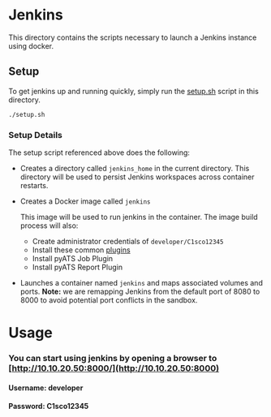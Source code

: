 # Jenkins

This directory contains the scripts necessary to launch a Jenkins instance using
docker.  

## Setup

To get jenkins up and running quickly, simply run the [setup.sh](./setup.sh) script in this directory.

```
./setup.sh
```

### Setup Details

The setup script referenced above does the following:

* Creates a directory called `jenkins_home` in the current directory.  This directory will be used to persist Jenkins workspaces across container restarts.

* Creates a Docker image called `jenkins`

  This image will be used to run jenkins in the container.  The image build process will also:

  * Create  administrator credentials of `developer/C1sco12345`
  * Install these common [plugins](./plugins.txt)
  * Install pyATS Job Plugin
  * Install pyATS Report Plugin

* Launches a container named `jenkins` and maps associated volumes and ports.
**Note:** we are remapping Jenkins from the default port of 8080 to 8000 to avoid potential
port conflicts in the sandbox.


# Usage

### You can start using jenkins by opening a browser to [http://10.10.20.50:8000/](http://10.10.20.50:8000)

#### Username: **developer**
#### Password: C1sco12345
